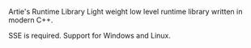 Artie's Runtime Library
Light weight low level runtime library written in modern C++.

SSE is required.
Support for Windows and Linux. 
